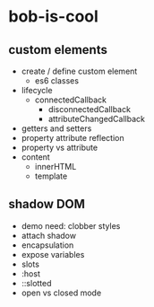 # bob-is-cool

## custom elements

- create / define custom element
  - es6 classes
- lifecycle
  - connectedCallback
	- disconnectedCallback
	- attributeChangedCallback
- getters and setters
- property attribute reflection
- property vs attribute
- content
	- innerHTML
	- template

## shadow DOM

- demo need: clobber styles
- attach shadow
- encapsulation
- expose variables
- slots
- :host
- ::slotted
- open vs closed mode
